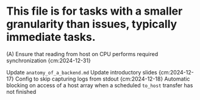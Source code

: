 # This file is for tasks with a smaller granularity than issues, typically immediate tasks.
(A) Ensure that reading from host on CPU performs required synchronization {cm:2024-12-31}

Update `anatomy_of_a_backend.md`
Update introductory slides {cm:2024-12-17}
Config to skip capturing logs from stdout {cm:2024-12-18}
Automatic blocking on access of a host array when a scheduled `to_host` transfer has not finished